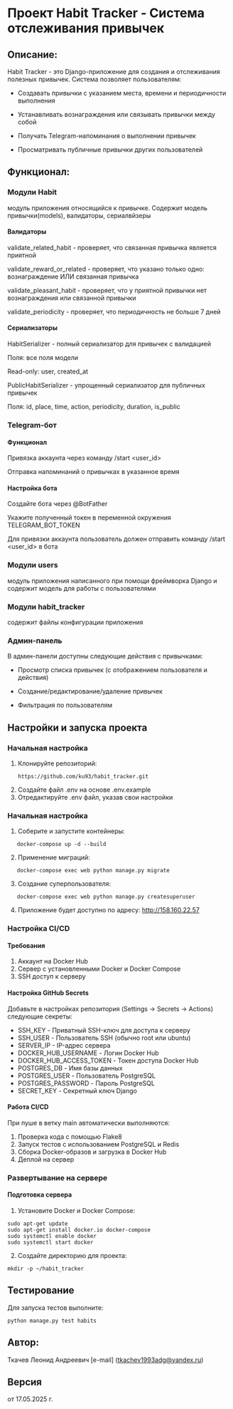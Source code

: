 # Проект Habit Tracker - Система отслеживания привычек

## Описание:

 Habit Tracker - это Django-приложение для создания и отслеживания полезных привычек. Система позволяет пользователям:

- Создавать привычки с указанием места, времени и периодичности выполнения

- Устанавливать вознаграждения или связывать привычки между собой

- Получать Telegram-напоминания о выполнении привычек

- Просматривать публичные привычки других пользователей

## Функционал:

### Модули Habit

модуль приложения относящийся к привычке. Содержит модель привычки(models), валидаторы, сериалвйзеры

#### Валидаторы
validate_related_habit - проверяет, что связанная привычка является приятной

validate_reward_or_related - проверяет, что указано только одно: вознаграждение ИЛИ связанная привычка

validate_pleasant_habit - проверяет, что у приятной привычки нет вознаграждения или связанной привычки

validate_periodicity - проверяет, что периодичность не больше 7 дней

#### Сериализаторы

HabitSerializer - полный сериализатор для привычек с валидацией

Поля: все поля модели

Read-only: user, created_at

PublicHabitSerializer - упрощенный сериализатор для публичных привычек

Поля: id, place, time, action, periodicity, duration, is_public

### Telegram-бот

#### Функционал

Привязка аккаунта через команду /start <user_id>

Отправка напоминаний о привычках в указанное время

#### Настройка бота

Создайте бота через @BotFather

Укажите полученный токен в переменной окружения TELEGRAM_BOT_TOKEN

Для привязки аккаунта пользователь должен отправить команду /start <user_id> в бота

### Модули users

модуль приложения написанного при помощи фреймворка Django и содержит модель для работы с пользователями

### Модули  habit_tracker

содержит файлы конфигурации приложения


### Админ-панель

В админ-панели доступны следующие действия с привычками:

- Просмотр списка привычек (с отображением пользователя и действия)

- Создание/редактирование/удаление привычек

- Фильтрация по пользователям


## Настройки и запуска проекта

### Начальная настройка
1. Клонируйте репозиторий:
   ```chatinput
   https://github.com/ku93/habit_tracker.git
   ```
2. Создайте файл .env на основе .env.example
3. Отредактируйте .env файл, указав свои настройки

### Начальная настройка
1. Соберите и запустите контейнеры:
```chatinput
   docker-compose up -d --build
   ```
2. Применение миграций:
```chatinput
   docker-compose exec web python manage.py migrate
   ```
3. Создание суперпользователя:
```chatinput
   docker-compose exec web python manage.py createsuperuser
   ```
4. Приложение будет доступно по адресу: http://158.160.22.57

### Настройка CI/CD
#### Требования
1. Аккаунт на Docker Hub
2. Сервер с установленными Docker и Docker Compose
3. SSH доступ к серверу
#### Настройка GitHub Secrets
Добавьте в настройках репозитория (Settings → Secrets → Actions) следующие секреты:
- SSH_KEY - Приватный SSH-ключ для доступа к серверу
- SSH_USER - Пользователь SSH (обычно root или ubuntu)
- SERVER_IP - IP-адрес сервера
- DOCKER_HUB_USERNAME - Логин Docker Hub
- DOCKER_HUB_ACCESS_TOKEN - Токен доступа Docker Hub
- POSTGRES_DB - Имя базы данных
- POSTGRES_USER - Пользователь PostgreSQL
- POSTGRES_PASSWORD - Пароль PostgreSQL
- SECRET_KEY - Секретный ключ Django
#### Работа CI/CD
При пуше в ветку main автоматически выполняются:
1. Проверка кода с помощью Flake8 
2. Запуск тестов с использованием PostgreSQL и Redis 
3. Сборка Docker-образов и загрузка в Docker Hub 
4. Деплой на сервер
### Развертывание на сервере
#### Подготовка сервера
1. Установите Docker и Docker Compose:
```chatinput
sudo apt-get update
sudo apt-get install docker.io docker-compose
sudo systemctl enable docker
sudo systemctl start docker
   ```
2. Создайте директорию для проекта:
```chatinput
mkdir -p ~/habit_tracker
   ```

## Тестирование

Для запуска тестов выполните:
```chatinput
python manage.py test habits
```
## Автор:
Ткачев Леонид Андреевич [e-mail] (tkachev1993adg@yandex.ru)

## Версия
от 17.05.2025 г.